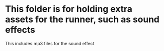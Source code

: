 # This folder is for holding extra assets for the runner, such as sound effects
This includes mp3 files for the sound effect